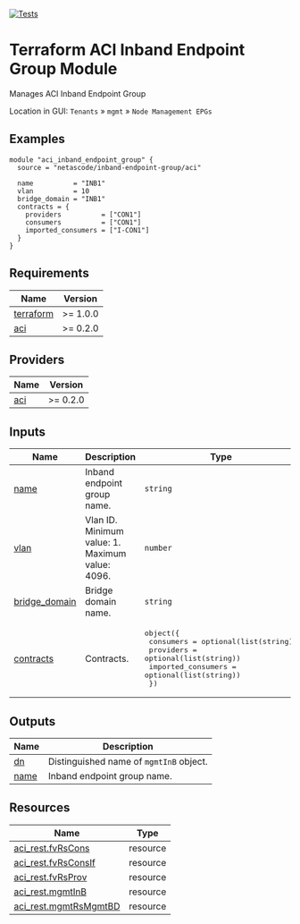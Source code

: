 <!-- BEGIN_TF_DOCS -->
[![Tests](https://github.com/netascode/terraform-aci-inband-endpoint-group/actions/workflows/test.yml/badge.svg)](https://github.com/netascode/terraform-aci-inband-endpoint-group/actions/workflows/test.yml)

# Terraform ACI Inband Endpoint Group Module

Manages ACI Inband Endpoint Group

Location in GUI:
`Tenants` » `mgmt` » `Node Management EPGs`

## Examples

```hcl
module "aci_inband_endpoint_group" {
  source = "netascode/inband-endpoint-group/aci"

  name          = "INB1"
  vlan          = 10
  bridge_domain = "INB1"
  contracts = {
    providers          = ["CON1"]
    consumers          = ["CON1"]
    imported_consumers = ["I-CON1"]
  }
}

```

## Requirements

| Name | Version |
|------|---------|
| <a name="requirement_terraform"></a> [terraform](#requirement\_terraform) | >= 1.0.0 |
| <a name="requirement_aci"></a> [aci](#requirement\_aci) | >= 0.2.0 |

## Providers

| Name | Version |
|------|---------|
| <a name="provider_aci"></a> [aci](#provider\_aci) | >= 0.2.0 |

## Inputs

| Name | Description | Type | Default | Required |
|------|-------------|------|---------|:--------:|
| <a name="input_name"></a> [name](#input\_name) | Inband endpoint group name. | `string` | n/a | yes |
| <a name="input_vlan"></a> [vlan](#input\_vlan) | Vlan ID. Minimum value: 1. Maximum value: 4096. | `number` | n/a | yes |
| <a name="input_bridge_domain"></a> [bridge\_domain](#input\_bridge\_domain) | Bridge domain name. | `string` | n/a | yes |
| <a name="input_contracts"></a> [contracts](#input\_contracts) | Contracts. | <pre>object({<br>    consumers          = optional(list(string))<br>    providers          = optional(list(string))<br>    imported_consumers = optional(list(string))<br>  })</pre> | `{}` | no |

## Outputs

| Name | Description |
|------|-------------|
| <a name="output_dn"></a> [dn](#output\_dn) | Distinguished name of `mgmtInB` object. |
| <a name="output_name"></a> [name](#output\_name) | Inband endpoint group name. |

## Resources

| Name | Type |
|------|------|
| [aci_rest.fvRsCons](https://registry.terraform.io/providers/netascode/aci/latest/docs/resources/rest) | resource |
| [aci_rest.fvRsConsIf](https://registry.terraform.io/providers/netascode/aci/latest/docs/resources/rest) | resource |
| [aci_rest.fvRsProv](https://registry.terraform.io/providers/netascode/aci/latest/docs/resources/rest) | resource |
| [aci_rest.mgmtInB](https://registry.terraform.io/providers/netascode/aci/latest/docs/resources/rest) | resource |
| [aci_rest.mgmtRsMgmtBD](https://registry.terraform.io/providers/netascode/aci/latest/docs/resources/rest) | resource |
<!-- END_TF_DOCS -->